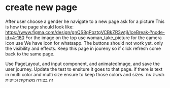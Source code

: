 # create new page

After user choose a gender he navigate to a new page ask for a picture
This is how the page should look like:
https://www.figma.com/design/gnQS8qPoztgVCBkZR3wtjI/IceBreak-?node-id=4-160
For the image on the top use woman_take_picture
for the camera icon use
We have icon for whatsapp.
The buttons should not work yet. only the visibility and effects.
Keep this page in joureny so if click refresh come back to the same page.


Use PageLayout, and input component, and animatedImage, and save the user journey. Update the test to ensiture it goes to that page.
if there is text in multi color and multi size ensure to keep those colors and sizes.
תעשה את זה בצורה משחקית וכייפית